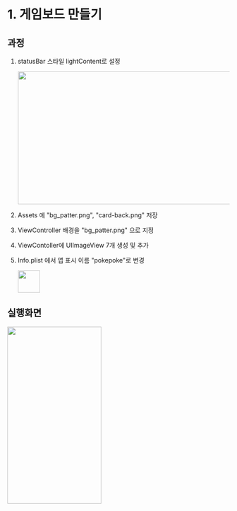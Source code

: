 # 1. 게임보드 만들기



## 과정

1. statusBar 스타일 lightContent로 설정

   <img src="https://user-images.githubusercontent.com/78553659/154930589-22c6196f-0204-46c8-99bd-c7085f4eb81a.png" width="725" height="300"/>

2. Assets 에 "bg_patter.png", "card-back.png" 저장

3. ViewController 배경을 "bg_patter.png" 으로 지정

4. ViewContoller에 UIImageView 7개 생성 및 추가

5. Info.plist 에서 앱 표시 이름 "pokepoke"로 변경

   <img src="https://user-images.githubusercontent.com/78553659/154931719-a82457a6-eed5-4176-b6b8-457e9aa9e3da.png" width="50" height="50"/>



## 실행화면

<img src="https://user-images.githubusercontent.com/78553659/154931428-3223f936-3a79-43f4-b04d-189e4633b601.png" width="213" height="400"/>
